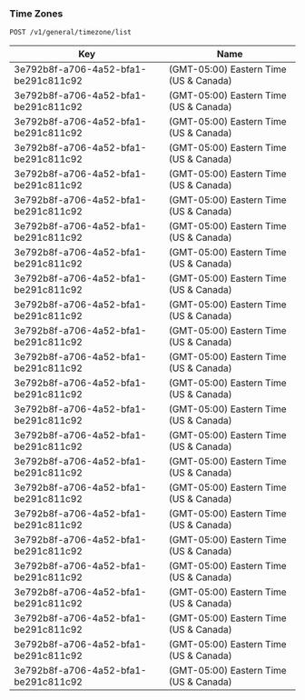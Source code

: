 ### Time Zones


<api>`POST /v1/general/timezone/list`</api>

Key | Name
---|---
3e792b8f-a706-4a52-bfa1-be291c811c92 | (GMT-05:00) Eastern Time (US & Canada)
3e792b8f-a706-4a52-bfa1-be291c811c92 | (GMT-05:00) Eastern Time (US & Canada)
3e792b8f-a706-4a52-bfa1-be291c811c92 | (GMT-05:00) Eastern Time (US & Canada)
3e792b8f-a706-4a52-bfa1-be291c811c92 | (GMT-05:00) Eastern Time (US & Canada)
3e792b8f-a706-4a52-bfa1-be291c811c92 | (GMT-05:00) Eastern Time (US & Canada)
3e792b8f-a706-4a52-bfa1-be291c811c92 | (GMT-05:00) Eastern Time (US & Canada)
3e792b8f-a706-4a52-bfa1-be291c811c92 | (GMT-05:00) Eastern Time (US & Canada)
3e792b8f-a706-4a52-bfa1-be291c811c92 | (GMT-05:00) Eastern Time (US & Canada)
3e792b8f-a706-4a52-bfa1-be291c811c92 | (GMT-05:00) Eastern Time (US & Canada)
3e792b8f-a706-4a52-bfa1-be291c811c92 | (GMT-05:00) Eastern Time (US & Canada)
3e792b8f-a706-4a52-bfa1-be291c811c92 | (GMT-05:00) Eastern Time (US & Canada)
3e792b8f-a706-4a52-bfa1-be291c811c92 | (GMT-05:00) Eastern Time (US & Canada)
3e792b8f-a706-4a52-bfa1-be291c811c92 | (GMT-05:00) Eastern Time (US & Canada)
3e792b8f-a706-4a52-bfa1-be291c811c92 | (GMT-05:00) Eastern Time (US & Canada)
3e792b8f-a706-4a52-bfa1-be291c811c92 | (GMT-05:00) Eastern Time (US & Canada)
3e792b8f-a706-4a52-bfa1-be291c811c92 | (GMT-05:00) Eastern Time (US & Canada)
3e792b8f-a706-4a52-bfa1-be291c811c92 | (GMT-05:00) Eastern Time (US & Canada)
3e792b8f-a706-4a52-bfa1-be291c811c92 | (GMT-05:00) Eastern Time (US & Canada)
3e792b8f-a706-4a52-bfa1-be291c811c92 | (GMT-05:00) Eastern Time (US & Canada)
3e792b8f-a706-4a52-bfa1-be291c811c92 | (GMT-05:00) Eastern Time (US & Canada)
3e792b8f-a706-4a52-bfa1-be291c811c92 | (GMT-05:00) Eastern Time (US & Canada)
3e792b8f-a706-4a52-bfa1-be291c811c92 | (GMT-05:00) Eastern Time (US & Canada)
3e792b8f-a706-4a52-bfa1-be291c811c92 | (GMT-05:00) Eastern Time (US & Canada)
3e792b8f-a706-4a52-bfa1-be291c811c92 | (GMT-05:00) Eastern Time (US & Canada)

